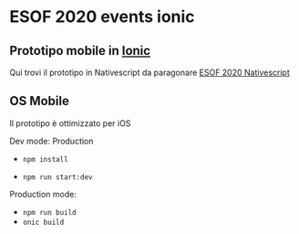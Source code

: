 # ESOF 2020 events ionic
## Prototipo mobile in [Ionic](https://ionicframework.com/)
Qui trovi il prototipo in Nativescript da paragonare [ESOF 2020 Nativescript](https://github.com/Alecass/esof-events-nativescript)

## OS Mobile
Il prototipo è ottimizzato per iOS

Dev mode: Production

* `npm install`

* `npm run start:dev`

Production mode:
* `npm run build`
* `onic build`
